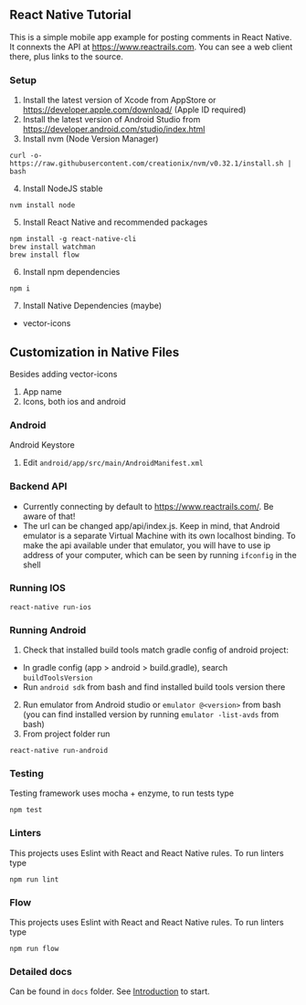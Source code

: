 ## React Native Tutorial
This is a simple mobile app example for posting comments in React Native. It connexts the API at
https://www.reactrails.com. You can see a web client there, plus links to the source.

### Setup
1. Install the latest version of Xcode from AppStore or https://developer.apple.com/download/ (Apple ID required)
2. Install the latest version of Android Studio from https://developer.android.com/studio/index.html
3. Install nvm (Node Version Manager)

  ```
  curl -o- https://raw.githubusercontent.com/creationix/nvm/v0.32.1/install.sh | bash
  ```

4. Install NodeJS stable

  ```
  nvm install node
  ```

5. Install React Native and recommended packages

  ```
  npm install -g react-native-cli
  brew install watchman
  brew install flow
  ```

6. Install npm dependencies

  ```
  npm i
  ```

7. Install Native Dependencies (maybe)

* vector-icons


## Customization in Native Files

Besides adding vector-icons

1. App name
2. Icons, both ios and android

### Android

Android Keystore
1. Edit `android/app/src/main/AndroidManifest.xml`



### Backend API

* Currently connecting by default to https://www.reactrails.com/. Be aware of that!
* The url can be changed app/api/index.js. Keep in mind, that Android emulator is
a separate Virtual Machine with its own localhost binding. To make the api available under that emulator,
you will have to use ip address of your computer, which can be seen by running `ifconfig` in the shell

### Running IOS

```
react-native run-ios
```

### Running Android
1. Check that installed build tools match gradle config of android project:
  - In gradle config (app > android > build.gradle), search `buildToolsVersion`
  - Run `android sdk` from bash and find installed build tools version there
2. Run emulator from Android studio or `emulator @<version>` from bash (you can find installed version by running `emulator -list-avds` from bash)
3. From project folder run

```
react-native run-android
```

### Testing
Testing framework uses mocha + enzyme, to run tests type

```
npm test
```

### Linters
This projects uses Eslint with React and React Native rules. To run linters type

```
npm run lint
```


### Flow
This projects uses Eslint with React and React Native rules. To run linters type

```
npm run flow
```

### Detailed docs

Can be found in `docs` folder. See [Introduction](docs/Introduction.md) to start.
